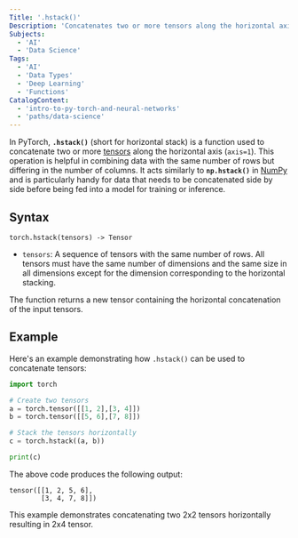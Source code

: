 ```yaml
---
Title: '.hstack()'
Description: 'Concatenates two or more tensors along the horizontal axis (column-wise).'
Subjects:
  - 'AI'
  - 'Data Science'
Tags:
  - 'AI'
  - 'Data Types'
  - 'Deep Learning'
  - 'Functions'
CatalogContent:
  - 'intro-to-py-torch-and-neural-networks'
  - 'paths/data-science'
---
```


In PyTorch, **`.hstack()`** (short for horizontal stack) is a function used to concatenate two or more [tensors](https://www.codecademy.com/resources/docs/pytorch/tensors) along the horizontal axis (`axis=1`). This operation is helpful in combining data with the same number of rows but differing in the number of columns. It acts similarly to **`np.hstack()`** in [NumPy](https://www.codecademy.com/resources/docs/numpy) and is particularly handy for data that needs to be concatenated side by side before being fed into a model for training or inference.

## Syntax

```pseudo
torch.hstack(tensors) -> Tensor
```

- `tensors`: A sequence of tensors with the same number of rows. All tensors must have the same number of dimensions and the same size in all dimensions except for the dimension corresponding to the horizontal stacking.

The function returns a new tensor containing the horizontal concatenation of the input tensors.

## Example

Here's an example demonstrating how `.hstack()` can be used to concatenate tensors:

```py
import torch

# Create two tensors
a = torch.tensor([[1, 2],[3, 4]])
b = torch.tensor([[5, 6],[7, 8]])

# Stack the tensors horizontally
c = torch.hstack((a, b))

print(c)
```

The above code produces the following output:

```shell
tensor([[1, 2, 5, 6],
        [3, 4, 7, 8]])
```

This example demonstrates concatenating two 2x2 tensors horizontally resulting in 2x4 tensor.

